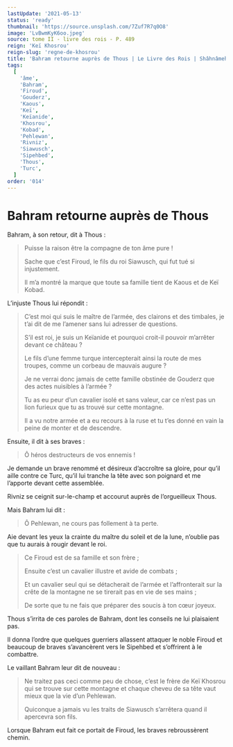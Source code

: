 ```yaml
---
lastUpdate: '2021-05-13'
status: 'ready'
thumbnail: 'https://source.unsplash.com/7Zuf7R7q0O8'
image: 'LvBwmKyK6oo.jpeg'
source: tome II - livre des rois - P. 489
reign: 'Keï Khosrou'
reign-slug: 'regne-de-khosrou'
title: 'Bahram retourne auprès de Thous | Le Livre des Rois | Shâhnâmeh'
tags:
  [
    'âme',
    'Bahram',
    'Firoud',
    'Gouderz',
    'Kaous',
    'Keï',
    'Keïanide',
    'Khosrou',
    'Kobad',
    'Pehlewan',
    'Rivniz',
    'Siawusch',
    'Sipehbed',
    'Thous',
    'Turc',
  ]
order: '014'
---
```


# Bahram retourne auprès de Thous

Bahram, à son retour, dit à Thous :

> Puisse la raison être la compagne de ton âme pure !
>
> Sache que c’est Firoud, le fils du roi Siawusch, qui fut tué si injustement.
>
> Il m’a montré la marque que toute sa famille tient de Kaous et de Keï Kobad.

L’injuste Thous lui répondit :

> C’est moi qui suis le maître de l’armée, des clairons et des timbales, je t’ai dit de me l’amener sans lui adresser de questions.
>
> S’il est roi, je suis un Keïanide et pourquoi croit-il pouvoir m’arrêter devant ce château ?
>
> Le fils d’une femme turque intercepterait ainsi la route de mes troupes, comme un corbeau de mauvais augure ?
>
> Je ne verrai donc jamais de cette famille obstinée de Gouderz que des actes nuisibles à l’armée ?
>
> Tu as eu peur d’un cavalier isolé et sans valeur, car ce n’est pas un lion furieux que tu as trouvé sur cette montagne.
>
> Il a vu notre armée et a eu recours à la ruse et tu t’es donné en vain la peine de monter et de descendre.

Ensuite, il dit à ses braves :

> Ô héros destructeurs de vos ennemis !

Je demande un brave renommé et désireux d’accroître sa gloire, pour qu’il aille contre ce Turc, qu’il lui tranche la tête avec son poignard et me l’apporte devant cette assemblée.

Rivniz se ceignit sur-le-champ et accourut auprès de l’orgueilleux Thous.

Mais Bahram lui dit :

> Ô Pehlewan, ne cours pas follement à ta perte.

Aie devant les yeux la crainte du maître du soleil et de la lune, n’oublie pas que tu aurais à rougir devant le roi.
>
> Ce Firoud est de sa famille et son frère ;
>
> Ensuite c’est un cavalier illustre et avide de combats ;
>
> Et un cavalier seul qui se détacherait de l’armée et l’affronterait sur la crête de la montagne ne se tirerait pas en vie de ses mains ;
>
> De sorte que tu ne fais que préparer des soucis à ton cœur joyeux.

Thous s’irrita de ces paroles de Bahram, dont les conseils ne lui plaisaient pas.

Il donna l’ordre que quelques guerriers allassent attaquer le noble Firoud et beaucoup de braves s’avancèrent vers le Sipehbed et s’offrirent à le combattre.

Le vaillant Bahram leur dit de nouveau :

> Ne traitez pas ceci comme peu de chose, c’est le frère de Keï Khosrou qui se trouve sur cette montagne et chaque cheveu de sa tête vaut mieux que la vie d’un Pehlewan.
>
> Quiconque a jamais vu les traits de Siawusch s’arrêtera quand il apercevra son fils.

Lorsque Bahram eut fait ce portait de Firoud, les braves rebroussèrent chemin.
